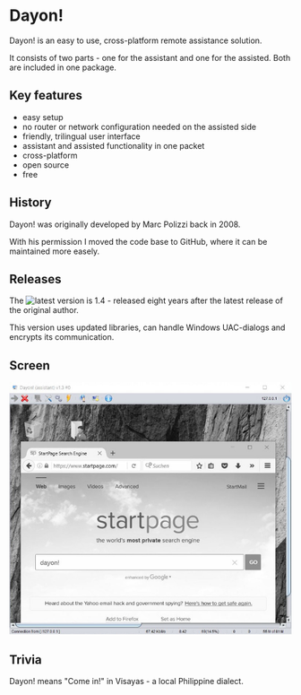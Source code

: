 # Dayon!
Dayon! is an easy to use, cross-platform remote assistance solution.

It consists of two parts - one for the assistant and one for the assisted. Both are included in one package.

## Key features

- easy setup
- no router or network configuration needed on the assisted side
- friendly, trilingual user interface
- assistant and assisted functionality in one packet
- cross-platform
- open source
- free

## History

Dayon! was originally developed by Marc Polizzi back in 2008.

With his permission I moved the code base to GitHub, where it can be maintained more easely.

## Releases

The ![latest version](https://github.com/RetGal/Dayon/releases/latest) is 1.4 - released eight years after the latest release of the original author.

This version uses updated libraries, can handle Windows UAC-dialogs and encrypts its communication.

## Screen

![Assistant connected](/resources/doc/html/assistant_connected.jpg?raw=true "Assistant connected")

## Trivia

Dayon! means "Come in!" in Visayas - a local Philippine dialect. 

